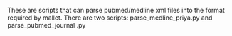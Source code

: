 These are scripts that can parse pubmed/medline  xml files into the format required by mallet.
There are two scripts: parse_medline_priya.py  and parse_pubmed_journal .py
